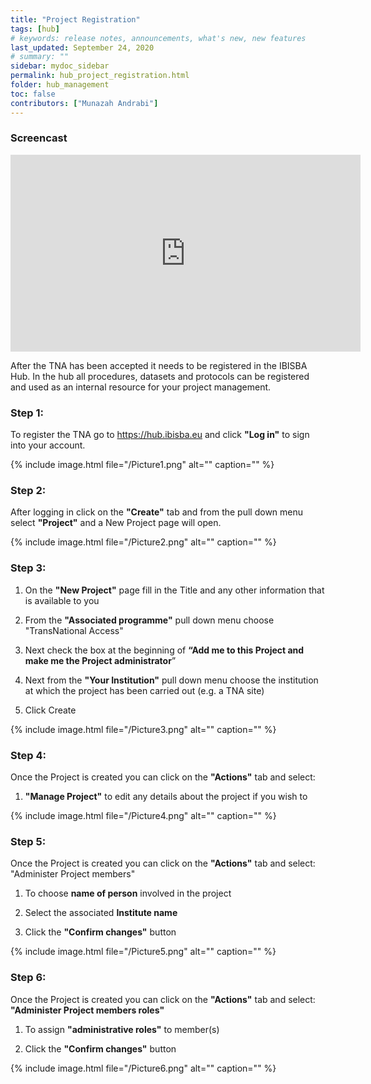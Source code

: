 ```yaml
---
title: "Project Registration"
tags: [hub]
# keywords: release notes, announcements, what's new, new features
last_updated: September 24, 2020
# summary: ""
sidebar: mydoc_sidebar
permalink: hub_project_registration.html
folder: hub_management
toc: false
contributors: ["Munazah Andrabi"]
---
```


### Screencast

<iframe width="560" height="315" src="https://www.youtube.com/embed/iTir1WfohN8" frameborder="0" allow="autoplay; encrypted-media" allowfullscreen></iframe>

After the TNA has been accepted it needs to be registered in the IBISBA Hub.
In the hub all procedures, datasets and protocols can be registered and used as an internal resource for your project management.

### Step 1:

To register the TNA go to https://hub.ibisba.eu and click **"Log in"** to sign into your account.

{% include image.html file="/Picture1.png" alt="" caption="" %}


### Step 2:

After logging in click on the **"Create"** tab and from the pull down menu select **"Project"** and a New Project page will open.

{% include image.html file="/Picture2.png" alt="" caption="" %}


### Step 3:

  1. On the **"New Project"** page fill in the Title and any other information that is available to you
  
  2. From the **"Associated programme"** pull down menu choose "TransNational Access"
  
  3. Next check the box at the beginning of **“Add me to this Project and make me the Project administrator**”
  
  4. Next from the **"Your Institution"** pull down menu choose the institution at which the project has been carried out (e.g. a TNA site) 
  
  5. Click Create

{% include image.html file="/Picture3.png" alt="" caption="" %}

### Step 4:

Once the Project is created you can click on the **"Actions"** tab and select:

  1. **"Manage Project"** to edit any details about the project if you wish to
  
{% include image.html file="/Picture4.png" alt="" caption="" %}


### Step 5:

Once the Project is created you can click on the **"Actions"** tab and select: "Administer Project members" 

  1. To choose **name of person** involved in the project
  
  2. Select the associated **Institute name**
  
  3. Click the **"Confirm changes"** button

{% include image.html file="/Picture5.png" alt="" caption="" %}


### Step 6:

Once the Project is created you can click on the **"Actions"** tab and select: **"Administer Project members roles"**

  1. To assign **"administrative roles"** to member(s) 
  
  2. Click the **"Confirm changes"** button

{% include image.html file="/Picture6.png" alt="" caption="" %}
